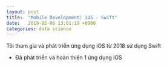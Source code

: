 ```yaml
---
layout: post
title:  "Mobile Development: iOS - Swift"
date:   2019-02-06 13:01:19 +0900
categories: data science
---
```


Tôi tham gia và phát triển ứng dụng iOS từ 2018 sử dụng Swift
- Đã phát triển và hoàn thiện 1 ứng dụng iOS